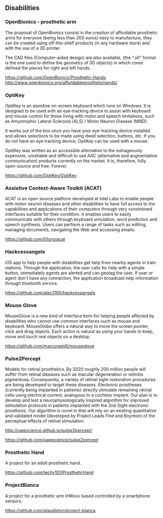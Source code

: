 ## Disabilities

### OpenBionics - prosthetic arm

The proposal of OpenBionics consist in the creation of affordable prosthetic arms for everyone (being less than 200 euros) easy to manufacture, they can be created using off-the-shelf products (in any hardware store) and with the use of a 3D printer.

The CAD files (Computer-aided design) are also available, (the ".stl" format is the one used to define the geometry of 3D objects) in which come defined the pieces for right and left hands.

https://github.com/OpenBionics/Prosthetic-Hands    
http://www.openbionics.org/affordableprosthetichands/

### OptiKey

OptiKey is an assistive on-screen keyboard which runs on Windows. It is designed to be used with an eye-tracking device to assist with keyboard and mouse control for those living with motor and speech limitations, such as Amyotrophic Lateral Sclerosis (ALS) / Motor Neuron Disease (MND).

It works out of the box once you have your eye-tracking device installed and allows selections to be made using dwell selection, buttons, etc. If you do not have an eye tracking device, OptiKey can be used with a mouse.

OptiKey was written as an accessible alternative to the outrageously expensive, unreliable and difficult to use AAC (alternative and augmentative communication) products currently on the market. It is, therefore, fully open-source and free. Forever.

https://github.com/OptiKey/OptiKey


### Assistive Context-Aware Toolkit (ACAT)

ACAT is an open source platform developed at Intel Labs to enable people with motor neuron diseases and other disabilities to have full access to the capabilities and applications of their computers through very constrained interfaces suitable for their condition. It enables users to easily communicate with others through keyboard simulation, word prediction and speech synthesis. Users can perform a range of tasks such as editing, managing documents, navigating the Web and accessing emails.    

https://github.com/01org/acat

### Hackcessangels

iOS app to help people with disabilities get help from nearby agents in train stations. Through the application, the user calls for help with a simple button, immediately agents are alerted and can geotag the user. If user or agent don't have any connection, the application broadcast help information through bluetooth service.

https://github.com/alex3165/hackcessangels


### Mouse Glove

MouseGlove is a new kind of interface born for helping people affected by disabilities who cannot use common interfaces such as mouse and keyboard. MouseGlobe offers a natural way to move the screen pointer, click and drag objects. Each action is natural as using your hands to keep, move and touch real objects on a desktop.

https://github.com/marcoramilli/mouseglove

### Pulse2Percept

Models for retinal prosthetics.
By 2020 roughly 200 million people will suffer from retinal diseases such as macular degeneration or retinitis pigmentosa. Consequently, a variety of retinal sight restoration procedures are being developed to target these diseases. Electronic prostheses (currently being implanted in patients) directly stimulate remaining retinal cells using electrical current, analogous to a cochlear implant.
Our plan is to develop and test a neurophysiologically inspired algorithm for improved stimulation protocols in patients implanted with the 2nd Sight electronic prosthesis. Our algorithm is novel in that will rely on an existing quantitative and validated model (developed by Project Leads Fine and Boynton) of the perceptual effects of retinal stimulation.

http://uwescience.github.io/pulse2percept/

https://github.com/uwescience/pulse2percept

### Prosthetic Hand

A project for an adult prosthetic hand.

https://github.com/techy101/ProstheticHand

### ProjectBianca

A project for a prosthetic arm InMoov based controlled by a smartphone sensors.

https://github.com/glaudiston/project-bianca
